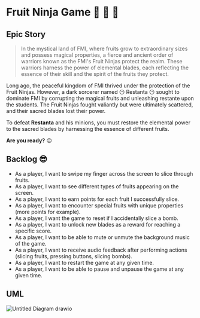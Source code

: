 # Fruit Ninja Game :watermelon: :apple: :lemon:
## Epic Story
> In the mystical land of FMI, where fruits grow to extraordinary sizes and possess magical properties, a fierce and ancient order of warriors known as the FMI's Fruit Ninjas protect the realm. These warriors harness the power of elemental blades, each reflecting the essence of their skill and the spirit of the fruits they protect.

Long ago, the peaceful kingdom of FMI thrived under the protection of the Fruit Ninjas. However, a dark sorcerer named :no_mouth: Restanta :no_mouth: sought to dominate FMI by corrupting the magical fruits and unleashing restante upon the students. The Fruit Ninjas fought valiantly but were ultimately scattered, and their sacred blades lost their power.

To defeat **Restanta** and his minions, you must restore the elemental power to the sacred blades by harnessing the essence of different fruits. 

**Are you ready?** :wink: 

## Backlog :sunglasses:

- As a player, I want to swipe my finger across the screen to slice through  fruits.
- As a player, I want to see different types of fruits appearing on the screen.
- As a player, I want to earn points for each fruit I successfully slice.
- As a player, I want to encounter special fruits with unique properties (more points for example).
- As a player, I want the game to reset if I accidentally slice a bomb.
- As a player, I want to unlock new blades as a reward for reaching a specific score.
- As a player, I want to be able to mute or unmute the background music of the game.
- As a player, I want to receive audio feedback after performing actions (slicing fruits, pressing buttons, slicing bombs).
- As a player, I want to restart the game at any given time.
- As a player, I want to be able to pause and unpause the game at any given time.

## UML

![Untitled Diagram drawio](https://github.com/CosminBalaita2003/FruitNinja/assets/126869724/6ba9080d-2f03-4817-8bb8-bf2a17b30619)
